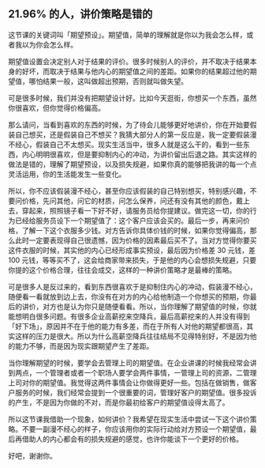 ## 21.96% 的人，讲价策略是错的
这节课的关键词叫「期望预设」。期望值，简单的理解就是你以为我会怎么样，或者我以为你会怎么样。


期望值设置会决定别人对于结果的评价。很多时候别人的评价，并不取决于结果本身的好坏，而取决于结果与他内心的期望值之间的差距。如果你的结果超过他的期望值，哪怕结果一般，这叫做超出预期，否则就叫做失望。


可是很多时候，我们并没有把期望设计好。比如今天逛街，你想买一个东西，虽然你很喜欢，但你觉得价格偏高。


那么请问，当看到喜欢的东西的时候，为了待会儿能够更好地讲价，你在开始要假装自己想买，还是假装自己不想买？我猜大部分人的第一反应是，我一定要假装漫不经心，假装自己不太想买。现实生活当中，很多人就是这么干的，看到一些东西，内心明明很喜欢，但是要抑制内心的冲动，为讲价留出后退之路。其实这样的做法是错的，理解了期望预设，以及损失规避，如果你真的能够把我讲的每一个点灵活运用，你的生活能发生一些变化。


所以，你不应该假装漫不经心，甚至你应该假装的自己特别想买，特别感兴趣，不要问价格，先问其他，问它的材质，问怎么保养，问还有没有其他的颜色，戴上去，穿起来，照照镜子看一下好不好，请服务员给你提建议。做完这一切，你的行为已经给服务员设下一个期望值了：这个客户应该会买的。最后一步，再来问价格，了解一下这个衣服多少钱。对方告诉你具体价钱的时候，如果你觉得偏高，那么此时一定要表现得自己很遗憾，因为价格的因素最后买不了。当对方觉得你要买这件衣服的时候，其实他的内心已经形成事实预设，最后因为价格差 30 元钱，差 100 元钱，等等买不了，这会给商家带来损失，于是他的内心会想损失规避，只要你提的这个价格合理，往往会成交，这样的一种讲价策略才是最棒的策略。


可是很多人是反过来的，看到东西很喜欢于是抑制住内心的冲动，假装漫不经心，随便看一看就放到边上去，你没有在对方的内心给他制造一个你想买的预期，你最后的讲价，对方也是认为你只是随便看看。所以，当你理解了期望值的时候，你就能想明白很多问题。有很多企业高薪挖来空降兵，最后高薪挖来的人并没有得到「好下场」，原因并不在于他的能力有多差，而在于所有人对他的期望都很高，其实这样的压力是很大。所以为什么高薪空降兵往往结局不见得特别好，不是因为他的能力不够，而是因为现实跟期望产生了差距。


当你理解期望的时候，要学会去管理上司的期望值。在企业讲课的时候我经常会讲到两点，一个管理者或者一个职场人要学会两件事情，一管理上司的资源，二管理上司对你的期望值。我觉得这两件事情会让你做得更好一些。包括在做销售，做客户服务的时候，我们经常会提到一个很重要的词，管理好客户的期望值。很多投诉的产生，不是因为你做的不对，而是你最初给客户的期望值设得太高了。


所以这节课我借助一个现象，如何讲价？我希望在现实生活中尝试一下这个讲价策略。不要一副漫不经心的样子，你应该用你的实际行动给对方预设一个期望值，最后再借助人的内心都会有的损失规避的感觉，也许你能谈下一个更好的价格。


好吧，谢谢你。

